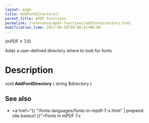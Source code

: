 ```yaml
---
layout: page
title: AddFontDirectory()
parent_title: mPDF functions
permalink: /reference/mpdf-functions/addfontdirectory.html
modification_time: 2017-09-26T10:00:41+00:00
---
```


(mPDF &ge; 7.0)

Adds a user-defined directory where to look for fonts

# Description

void **AddFontDirectory** ( string <span class="parameter">$directory</span> )

## See also

- <a href="{{ "/fonts-languages/fonts-in-mpdf-7-x.html" | prepend: site.baseurl }}">Fonts in mPDF 7.x</a>
